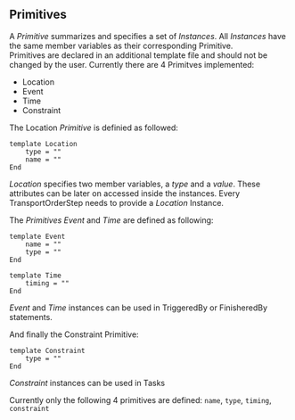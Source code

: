 ## Primitives


A *Primitive* summarizes and specifies a set of *Instances*. All *Instances* have the same member variables as their corresponding Primitive. \
Primitives are declared in an additional template file and should not be changed by the user.
Currently there are 4 Primitves implemented:
* Location
* Event
* Time 
* Constraint

The Location *Primitive* is definied as followed:

```text
template Location
    type = ""
    name = ""
End
```

*Location* specifies two member variables, a *type* and a *value*. These attributes can be later on accessed inside the instances. Every TransportOrderStep needs to provide a *Location* Instance.

The *Primitives* *Event* and *Time* are defined as following:

```text
template Event
    name = ""
    type = ""
End

template Time
    timing = ""
End
```

*Event* and *Time* instances can be used in TriggeredBy or FinisheredBy statements.

And finally the Constraint Primitive:

```text
template Constraint
    type = ""
End
```
*Constraint* instances can be used in Tasks


Currently only the following 4 primitives are defined: `name`, `type`, `timing`, `constraint`